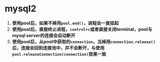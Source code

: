 # mysql2

1. **使用pool后，如果不掉用`pool.end()`，进程会一直挂起**
2. **使用pool后，直接终止进程，`control+c`或者直接关闭terminal，pool与mysql server的连接会自动断开**
3. **使用pool后，从pool中获取的`connection`，当掉用`connection.release()`后，连接会回到连接池中，并不会断开，与使用`pool.releaseConnection(connection)`效果一致**
